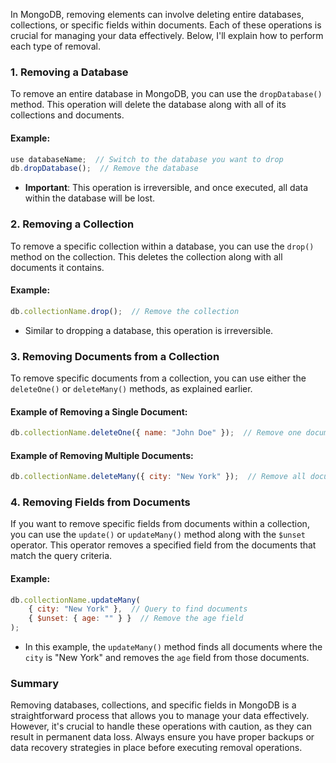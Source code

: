 In MongoDB, removing elements can involve deleting entire databases, collections, or specific fields within documents. Each of these operations is crucial for managing your data effectively. Below, I'll explain how to perform each type of removal.

### 1. Removing a Database

To remove an entire database in MongoDB, you can use the `dropDatabase()` method. This operation will delete the database along with all of its collections and documents.

#### Example:

```javascript
use databaseName;  // Switch to the database you want to drop
db.dropDatabase();  // Remove the database
```

- **Important**: This operation is irreversible, and once executed, all data within the database will be lost.

### 2. Removing a Collection

To remove a specific collection within a database, you can use the `drop()` method on the collection. This deletes the collection along with all documents it contains.

#### Example:

```javascript
db.collectionName.drop();  // Remove the collection
```

- Similar to dropping a database, this operation is irreversible.

### 3. Removing Documents from a Collection

To remove specific documents from a collection, you can use either the `deleteOne()` or `deleteMany()` methods, as explained earlier.

#### Example of Removing a Single Document:

```javascript
db.collectionName.deleteOne({ name: "John Doe" });  // Remove one document
```

#### Example of Removing Multiple Documents:

```javascript
db.collectionName.deleteMany({ city: "New York" });  // Remove all documents where city is New York
```

### 4. Removing Fields from Documents

If you want to remove specific fields from documents within a collection, you can use the `update()` or `updateMany()` method along with the `$unset` operator. This operator removes a specified field from the documents that match the query criteria.

#### Example:

```javascript
db.collectionName.updateMany(
    { city: "New York" },  // Query to find documents
    { $unset: { age: "" } }  // Remove the age field
);
```

- In this example, the `updateMany()` method finds all documents where the `city` is "New York" and removes the `age` field from those documents.

### Summary

Removing databases, collections, and specific fields in MongoDB is a straightforward process that allows you to manage your data effectively. However, it's crucial to handle these operations with caution, as they can result in permanent data loss. Always ensure you have proper backups or data recovery strategies in place before executing removal operations.